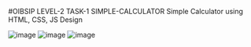 #OIBSIP LEVEL-2 TASK-1 SIMPLE-CALCULATOR
Simple Calculator using HTML, CSS, JS
Design

![image](https://github.com/Jyothirmayeebandi/SIMPLE-CALCULATOR/assets/103729063/6888d0dc-7759-4087-ba99-cb244eaade1f)
![image](https://github.com/Jyothirmayeebandi/SIMPLE-CALCULATOR/assets/103729063/da105055-ed24-44ea-bc4e-9becacc8d68b)
![image](https://github.com/Jyothirmayeebandi/SIMPLE-CALCULATOR/assets/103729063/5c575e89-927b-49b9-ae8d-c605c3a7eb12)
